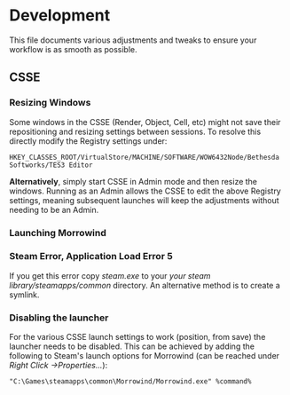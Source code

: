 # Development

This file documents various adjustments and tweaks to ensure your workflow is as smooth as possible.

## CSSE

### Resizing Windows

Some windows in the CSSE (Render, Object, Cell, etc) might not save their repositioning and resizing settings
between sessions. To resolve this directly modify the Registry settings under:

```
HKEY_CLASSES_ROOT/VirtualStore/MACHINE/SOFTWARE/WOW6432Node/Bethesda Softworks/TES3 Editor
```

**Alternatively**, simply start CSSE in Admin mode and then resize the windows. Running as an Admin allows the
CSSE to edit the above Registry settings, meaning subsequent launches will keep the adjustments without needing
to be an Admin.

### Launching Morrowind

### Steam Error, Application Load Error 5

If you get this error copy *steam.exe* to your *your steam library/steamapps/common* directory. An alternative
method is to create a symlink.

### Disabling the launcher

For the various CSSE launch settings to work (position, from save) the launcher needs to be disabled. This can
be achieved by adding the following to Steam's launch options for Morrowind (can be reached under *Right Click
->Properties...*):

```
"C:\Games\steamapps\common\Morrowind/Morrowind.exe" %command%
```